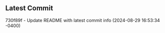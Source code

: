 
## Latest Commit
730f89f - Update README with latest commit info (2024-08-29 16:53:34 -0400) <Yunxi-Zhou>
